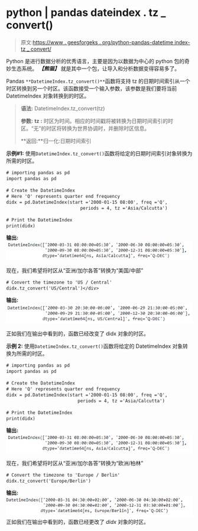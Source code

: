 # python | pandas dateindex . tz _ convert()

> 原文:[https://www . geesforgeks . org/python-pandas-datetime index-tz _ convert/](https://www.geeksforgeeks.org/python-pandas-datetimeindex-tz_convert/)

Python 是进行数据分析的优秀语言，主要是因为以数据为中心的 python 包的奇妙生态系统。 ***【熊猫】*** 就是其中一个包，让导入和分析数据变得容易多了。

Pandas `**DatetimeIndex.tz_convert()**`函数将支持 tz 的日期时间索引从一个时区转换到另一个时区。该函数接受一个输入参数，该参数是我们要将当前 DatetimeIndex 对象转换到的时区。

> **语法:** DatetimeIndex.tz_convert(tz)
> 
> **参数:**
> **tz :** 时区为时间。相应的时间戳将被转换为日期时间索引的时区。“无”的时区将转换为世界协调时，并删除时区信息。
> 
> **返回:**归一化:日期时间索引

**示例#1:** 使用`DatetimeIndex.tz_convert()`函数将给定的日期时间索引对象转换为所需的时区。

```
# importing pandas as pd
import pandas as pd

# Create the DatetimeIndex
# Here 'Q' represents quarter end frequency 
didx = pd.DatetimeIndex(start ='2000-01-15 08:00', freq ='Q',
                            periods = 4, tz ='Asia/Calcutta')

# Print the DatetimeIndex
print(didx)
```

**输出:**
![](img/1515441987fc6d0fcd3eb1f0e3f4941c.png)

现在，我们希望将时区从“亚洲/加尔各答”转换为“美国/中部”

```
# Convert the timezone to 'US / Central'
didx.tz_convert('US/Central')</div>
```

**输出:**
![](img/3809cd7e2c50ac8c10f5a2f0d1f7e27a.png)

正如我们在输出中看到的，函数已经改变了 didx 对象的时区。

**示例 2:** 使用`DatetimeIndex.tz_convert()`函数将给定的 DatetimeIndex 对象转换为所需的时区。

```
# importing pandas as pd
import pandas as pd

# Create the DatetimeIndex
# Here 'Q' represents quarter end frequency 
didx = pd.DatetimeIndex(start ='2000-01-15 08:00', freq ='Q', 
                           periods = 4, tz ='Asia/Calcutta')

# Print the DatetimeIndex
print(didx)
```

**输出:**
![](img/1515441987fc6d0fcd3eb1f0e3f4941c.png)

现在，我们希望将时区从“亚洲/加尔各答”转换为“欧洲/柏林”

```
# Convert the timezone to 'Europe / Berlin'
didx.tz_convert('Europe/Berlin')
```

**输出:**
![](img/fd4ead088f955a217f66c8bb0ccd9210.png)
正如我们在输出中看到的，函数已经更改了 *didx* 对象的时区。